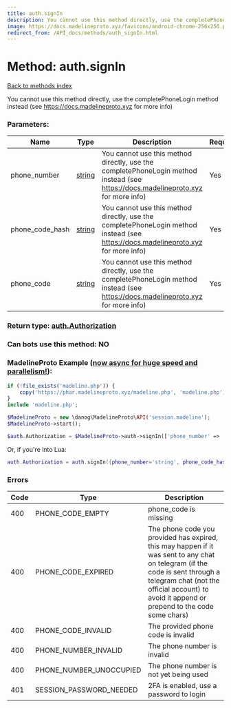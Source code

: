 ```yaml
---
title: auth.signIn
description: You cannot use this method directly, use the completePhoneLogin method instead (see https://docs.madelineproto.xyz for more info)
image: https://docs.madelineproto.xyz/favicons/android-chrome-256x256.png
redirect_from: /API_docs/methods/auth_signIn.html
---
```

# Method: auth.signIn  
[Back to methods index](index.md)


You cannot use this method directly, use the completePhoneLogin method instead (see https://docs.madelineproto.xyz for more info)

### Parameters:

| Name     |    Type       | Description | Required |
|----------|---------------|-------------|----------|
|phone\_number|[string](../types/string.md) | You cannot use this method directly, use the completePhoneLogin method instead (see https://docs.madelineproto.xyz for more info) | Yes|
|phone\_code\_hash|[string](../types/string.md) | You cannot use this method directly, use the completePhoneLogin method instead (see https://docs.madelineproto.xyz for more info) | Yes|
|phone\_code|[string](../types/string.md) | You cannot use this method directly, use the completePhoneLogin method instead (see https://docs.madelineproto.xyz for more info) | Yes|


### Return type: [auth.Authorization](../types/auth.Authorization.md)

### Can bots use this method: **NO**


### MadelineProto Example ([now async for huge speed and parallelism!](https://docs.madelineproto.xyz/docs/ASYNC.html)):


```php
if (!file_exists('madeline.php')) {
    copy('https://phar.madelineproto.xyz/madeline.php', 'madeline.php');
}
include 'madeline.php';

$MadelineProto = new \danog\MadelineProto\API('session.madeline');
$MadelineProto->start();

$auth.Authorization = $MadelineProto->auth->signIn(['phone_number' => 'string', 'phone_code_hash' => 'string', 'phone_code' => 'string', ]);
```

Or, if you're into Lua:

```lua
auth.Authorization = auth.signIn({phone_number='string', phone_code_hash='string', phone_code='string', })
```

### Errors

| Code | Type     | Description   |
|------|----------|---------------|
|400|PHONE_CODE_EMPTY|phone_code is missing|
|400|PHONE_CODE_EXPIRED|The phone code you provided has expired, this may happen if it was sent to any chat on telegram (if the code is sent through a telegram chat (not the official account) to avoid it append or prepend to the code some chars)|
|400|PHONE_CODE_INVALID|The provided phone code is invalid|
|400|PHONE_NUMBER_INVALID|The phone number is invalid|
|400|PHONE_NUMBER_UNOCCUPIED|The phone number is not yet being used|
|401|SESSION_PASSWORD_NEEDED|2FA is enabled, use a password to login|


